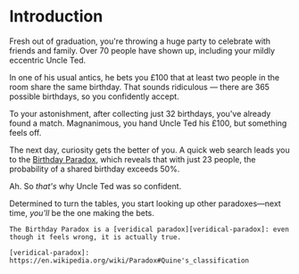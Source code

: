 # Introduction

Fresh out of graduation, you're throwing a huge party to celebrate with friends and family.
Over 70 people have shown up, including your mildly eccentric Uncle Ted.

In one of his usual antics, he bets you £100 that at least two people in the room share the same birthday.
That sounds ridiculous — there are 365 possible birthdays, so you confidently accept.

To your astonishment, after collecting just 32 birthdays, you've already found a match.
Magnanimous, you hand Uncle Ted his £100, but something feels off.

The next day, curiosity gets the better of you.
A quick web search leads you to the [Birthday Paradox][birthday-problem], which reveals that with just 23 people, the probability of a shared birthday exceeds 50%.

Ah. So _that's_ why Uncle Ted was so confident.

Determined to turn the tables, you start looking up other paradoxes—next time, _you'll_ be the one making the bets.

~~~~exercism/note
The Birthday Paradox is a [veridical paradox][veridical-paradox]: even though it feels wrong, it is actually true.

[veridical-paradox]: https://en.wikipedia.org/wiki/Paradox#Quine's_classification
~~~~

[birthday-problem]: https://en.wikipedia.org/wiki/Birthday_problem
